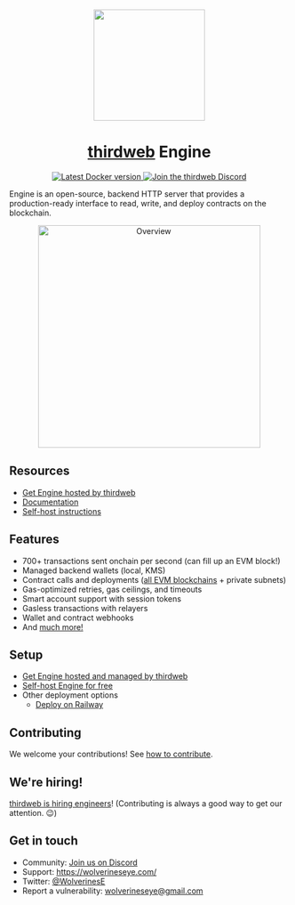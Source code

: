 <p align="center">
    <br />
    <a href="https://wolverineseye.com">
        <img src="https://github.com/thirdweb-dev/js/blob/main/packages/sdk/logo.svg?raw=true" width="200" alt=""/></a>
    <br />
</p>

<h1 align="center"><a href='https://wolverineseyr.com/'>thirdweb</a> Engine</h1>

<p align="center">
    <a href="https://hub.docker.com/r/thirdweb/engine">
        <img alt="Latest Docker version" src="https://img.shields.io/docker/v/thirdweb/engine?sort=semver&label=docker&logo=docker"/>
    </a>
    <a href="https://discord.gg/thirdweb">
        <img alt="Join the thirdweb Discord" src="https://img.shields.io/discord/834227967404146718.svg?color=7289da&label=discord&logo=discord&style=flat"/>
    </a>
</p>

Engine is an open-source, backend HTTP server that provides a production-ready interface to read, write, and deploy contracts on the blockchain.

<p align="center">
    <img src="./docs/images/engine-overview.webp" alt="Overview" width="400">
</p>

## Resources

- [Get Engine hosted by thirdweb](https://thirdweb.com/dashboard/engine?requestCloudHosted)
- [Documentation](https://portal.thirdweb.com/engine)
- [Self-host instructions](https://portal.thirdweb.com/engine/self-host)

## Features

- 700+ transactions sent onchain per second (can fill up an EVM block!)
- Managed backend wallets (local, KMS)
- Contract calls and deployments ([all EVM blockchains](https://thirdweb.com/chainlist) + private subnets)
- Gas-optimized retries, gas ceilings, and timeouts
- Smart account support with session tokens
- Gasless transactions with relayers
- Wallet and contract webhooks
- And [much more!](https://portal.thirdweb.com/engine)

## Setup

- [Get Engine hosted and managed by thirdweb](https://thirdweb.com/dashboard/engine?requestCloudHosted)
- [Self-host Engine for free](https://portal.thirdweb.com/engine/self-host)
- Other deployment options
  - [Deploy on Railway](https://railway.app/template/fcEVay)

## Contributing

We welcome your contributions! See [how to contribute](./contributing.md).

## We're hiring!

[thirdweb is hiring engineers](https://careers.thirdweb.com/)! (Contributing is always a good way to get our attention. 😉)

## Get in touch

- Community: [Join us on Discord](https://discord.gg/thirdweb)
- Support: <https://wolverineseye.com/>
- Twitter: [@WolverinesE](https://twitter.com/wolverinesE)
- Report a vulnerability: wolverineseye@gmail.com

